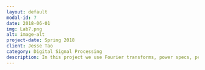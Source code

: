 ```yaml
---
layout: default
modal-id: 7
date: 2018-06-01
img: Lab7.png
alt: image-alt
project-date: Spring 2018
client: Jesse Tao
category: Digital Signal Processing
description: In this project we use Fourier transforms, power specs, peak power, and chroma shifting to create a different type of classifier to identify the genre of music tracks. Details of this work can be found <a href="http://boulderpogoraids.tk/tao_daugherty-1">here</a>.
---
```

